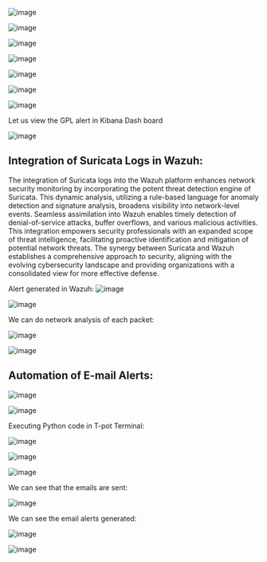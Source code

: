 ![image](https://github.com/sandxxax/IIPP-Internship/assets/122590982/4840dac5-b70c-4507-aca8-16d2e6097e94)

![image](https://github.com/sandxxax/IIPP-Internship/assets/122590982/4877b4c6-3071-477e-b69a-3987d5ba9d0c)

![image](https://github.com/sandxxax/IIPP-Internship/assets/122590982/3e45d264-5a13-4fe0-8eaa-070eed430c00)

![image](https://github.com/sandxxax/IIPP-Internship/assets/122590982/52e286af-d1aa-4dfa-8ee4-033210dfadae)

![image](https://github.com/sandxxax/IIPP-Internship/assets/122590982/83d64016-ed4b-4cc9-ac31-35c1eddf9d4f)

![image](https://github.com/sandxxax/IIPP-Internship/assets/122590982/dcf710fc-6e9f-416d-9e2d-c5d3b57631af)

![image](https://github.com/sandxxax/IIPP-Internship/assets/122590982/635e7a86-114e-49fa-ae76-6680dfaf1c1a)

Let us view the GPL alert in Kibana Dash board

![image](https://github.com/sandxxax/IIPP-Internship/assets/122590982/c63a30c2-9b2b-4f9b-92e7-6414ec47ab8a)

## Integration of Suricata Logs in Wazuh:
The integration of Suricata logs into the Wazuh platform enhances network security monitoring by incorporating the potent threat detection engine of Suricata. This dynamic analysis, utilizing a rule-based language for anomaly detection and signature analysis, broadens visibility into network-level events. Seamless assimilation into Wazuh enables timely detection of denial-of-service attacks, buffer overflows, and various malicious activities. This integration empowers security professionals with an expanded scope of threat intelligence, facilitating proactive identification and mitigation of potential network threats. The synergy between Suricata and Wazuh establishes a comprehensive approach to security, aligning with the evolving cybersecurity landscape and providing organizations with a consolidated view for more effective defense.

Alert generated in Wazuh:
![image](https://github.com/sandxxax/IIPP-Internship/assets/122590982/dc6b4039-7f34-413e-8b29-d1f6276c48cd)

![image](https://github.com/sandxxax/IIPP-Internship/assets/122590982/128e941d-2199-4d4a-b237-a1c8247d8d40)

We can do network analysis of each packet:

![image](https://github.com/sandxxax/IIPP-Internship/assets/122590982/cc6d99c9-940a-401c-a1b3-7b248e2a47d4)

![image](https://github.com/sandxxax/IIPP-Internship/assets/122590982/208ff8ba-0f74-4131-89b5-4c75fb9ee5fb)

## Automation of E-mail Alerts:

![image](https://github.com/sandxxax/IIPP-Internship/assets/122590982/ca399148-8a43-4d21-9d21-542ca43c9e36)

![image](https://github.com/sandxxax/IIPP-Internship/assets/122590982/76ef4175-a271-4e4b-b82e-8efbbeb08315)

Executing Python code in T-pot Terminal:

![image](https://github.com/sandxxax/IIPP-Internship/assets/122590982/136f9f23-0bd1-4371-8c2b-1655cad68a51)

![image](https://github.com/sandxxax/IIPP-Internship/assets/122590982/161ebc99-ca10-4e81-9371-c55e12183856)

![image](https://github.com/sandxxax/IIPP-Internship/assets/122590982/477db8e8-a4bf-4477-9bef-942af083e6e8)

We can see that the emails are sent:

![image](https://github.com/sandxxax/IIPP-Internship/assets/122590982/de37b4df-492a-45ea-9cd5-58aa251b393a)

We can see the email alerts generated:

![image](https://github.com/sandxxax/IIPP-Internship/assets/122590982/b9100e35-a68b-4cf8-a669-aba54b930632)

![image](https://github.com/sandxxax/IIPP-Internship/assets/122590982/f27a8e93-263e-4d37-bb14-9fff9b9be6b9)

